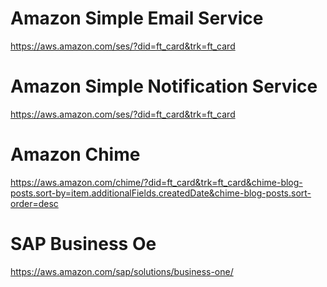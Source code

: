 # Amazon Simple Email Service
https://aws.amazon.com/ses/?did=ft_card&trk=ft_card

# Amazon Simple Notification Service

https://aws.amazon.com/ses/?did=ft_card&trk=ft_card

# Amazon Chime

https://aws.amazon.com/chime/?did=ft_card&trk=ft_card&chime-blog-posts.sort-by=item.additionalFields.createdDate&chime-blog-posts.sort-order=desc

# SAP Business Oe
https://aws.amazon.com/sap/solutions/business-one/ 
<!--stackedit_data:
eyJoaXN0b3J5IjpbLTEwNzg5Mzc0ODIsLTczMjE3NjgyNiwxMj
UzMTkxNDAyXX0=
-->